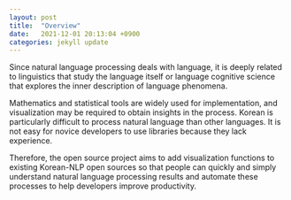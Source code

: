```yaml
---
layout: post
title:  "Overview"
date:   2021-12-01 20:13:04 +0900
categories: jekyll update
---
```

Since natural language processing deals with language, it is deeply related to linguistics that study the language itself or language cognitive science that explores the inner description of language phenomena. 

 Mathematics and statistical tools are widely used for implementation, and visualization may be required to obtain insights in the process. Korean is particularly difficult to process natural language than other languages. It is not easy for novice developers to use libraries because they lack experience. 

Therefore, the open source project aims to add visualization functions to existing Korean-NLP open sources so that people can quickly and simply understand natural language processing results and automate these processes to help developers improve productivity.

